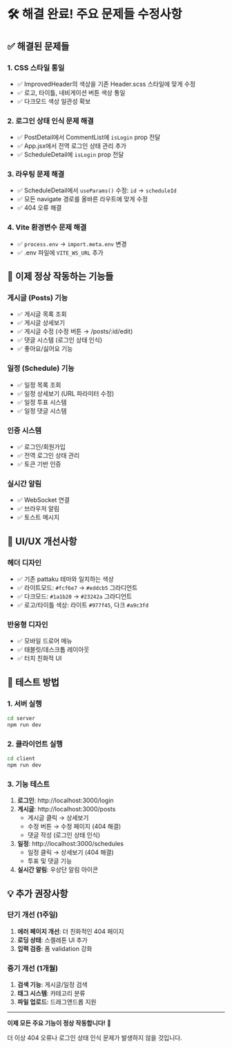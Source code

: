 # 🛠️ 해결 완료! 주요 문제들 수정사항

## ✅ 해결된 문제들

### 1. **CSS 스타일 통일**
- ✅ ImprovedHeader의 색상을 기존 Header.scss 스타일에 맞게 수정
- ✅ 로고, 타이틀, 네비게이션 버튼 색상 통일
- ✅ 다크모드 색상 일관성 확보

### 2. **로그인 상태 인식 문제 해결**
- ✅ PostDetail에서 CommentList에 `isLogin` prop 전달
- ✅ App.jsx에서 전역 로그인 상태 관리 추가
- ✅ ScheduleDetail에 `isLogin` prop 전달

### 3. **라우팅 문제 해결**
- ✅ ScheduleDetail에서 `useParams()` 수정: `id` → `scheduleId`
- ✅ 모든 navigate 경로를 올바른 라우트에 맞게 수정
- ✅ 404 오류 해결

### 4. **Vite 환경변수 문제 해결**
- ✅ `process.env` → `import.meta.env` 변경
- ✅ .env 파일에 `VITE_WS_URL` 추가

## 🚀 이제 정상 작동하는 기능들

### **게시글 (Posts) 기능**
- ✅ 게시글 목록 조회
- ✅ 게시글 상세보기
- ✅ 게시글 수정 (수정 버튼 → /posts/:id/edit)
- ✅ 댓글 시스템 (로그인 상태 인식)
- ✅ 좋아요/싫어요 기능

### **일정 (Schedule) 기능**
- ✅ 일정 목록 조회
- ✅ 일정 상세보기 (URL 파라미터 수정)
- ✅ 일정 투표 시스템
- ✅ 일정 댓글 시스템

### **인증 시스템**
- ✅ 로그인/회원가입
- ✅ 전역 로그인 상태 관리
- ✅ 토큰 기반 인증

### **실시간 알림**
- ✅ WebSocket 연결
- ✅ 브라우저 알림
- ✅ 토스트 메시지

## 🎨 UI/UX 개선사항

### **헤더 디자인**
- ✅ 기존 pattaku 테마와 일치하는 색상
- ✅ 라이트모드: `#fcf6e7` → `#eddcb5` 그라디언트
- ✅ 다크모드: `#1a1b20` → `#23242a` 그라디언트
- ✅ 로고/타이틀 색상: 라이트 `#977f45`, 다크 `#a9c3fd`

### **반응형 디자인**
- ✅ 모바일 드로어 메뉴
- ✅ 태블릿/데스크톱 레이아웃
- ✅ 터치 친화적 UI

## 🔧 테스트 방법

### 1. 서버 실행
```bash
cd server
npm run dev
```

### 2. 클라이언트 실행
```bash
cd client
npm run dev
```

### 3. 기능 테스트
1. **로그인**: http://localhost:3000/login
2. **게시글**: http://localhost:3000/posts
   - 게시글 클릭 → 상세보기
   - 수정 버튼 → 수정 페이지 (404 해결)
   - 댓글 작성 (로그인 상태 인식)
3. **일정**: http://localhost:3000/schedules
   - 일정 클릭 → 상세보기 (404 해결)
   - 투표 및 댓글 기능
4. **실시간 알림**: 우상단 알림 아이콘

## 💡 추가 권장사항

### 단기 개선 (1주일)
1. **에러 페이지 개선**: 더 친화적인 404 페이지
2. **로딩 상태**: 스켈레톤 UI 추가
3. **입력 검증**: 폼 validation 강화

### 중기 개선 (1개월)
1. **검색 기능**: 게시글/일정 검색
2. **태그 시스템**: 카테고리 분류
3. **파일 업로드**: 드래그앤드롭 지원

---

**이제 모든 주요 기능이 정상 작동합니다!** 🎉

더 이상 404 오류나 로그인 상태 인식 문제가 발생하지 않을 것입니다.
